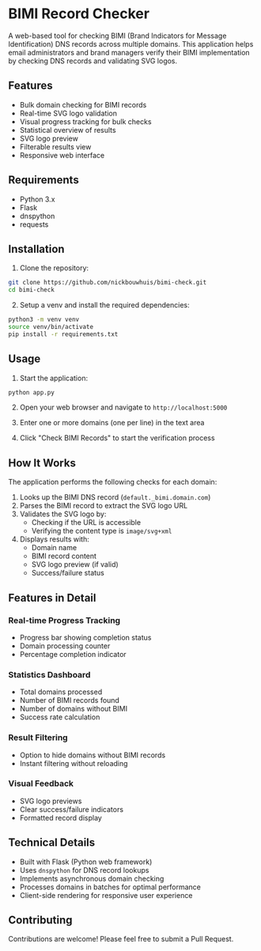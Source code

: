 # BIMI Record Checker

A web-based tool for checking BIMI (Brand Indicators for Message Identification) DNS records across multiple domains. This application helps email administrators and brand managers verify their BIMI implementation by checking DNS records and validating SVG logos.

## Features

- Bulk domain checking for BIMI records
- Real-time SVG logo validation
- Visual progress tracking for bulk checks
- Statistical overview of results
- SVG logo preview
- Filterable results view
- Responsive web interface

## Requirements

- Python 3.x
- Flask
- dnspython
- requests

## Installation

1. Clone the repository:
```bash
git clone https://github.com/nickbouwhuis/bimi-check.git
cd bimi-check
```

2. Setup a venv and install the required dependencies:
```bash
python3 -m venv venv
source venv/bin/activate
pip install -r requirements.txt
```

## Usage

1. Start the application:
```bash
python app.py
```

2. Open your web browser and navigate to `http://localhost:5000`

3. Enter one or more domains (one per line) in the text area

4. Click "Check BIMI Records" to start the verification process

## How It Works

The application performs the following checks for each domain:

1. Looks up the BIMI DNS record (`default._bimi.domain.com`)
2. Parses the BIMI record to extract the SVG logo URL
3. Validates the SVG logo by:
   - Checking if the URL is accessible
   - Verifying the content type is `image/svg+xml`
4. Displays results with:
   - Domain name
   - BIMI record content
   - SVG logo preview (if valid)
   - Success/failure status

## Features in Detail

### Real-time Progress Tracking
- Progress bar showing completion status
- Domain processing counter
- Percentage completion indicator

### Statistics Dashboard
- Total domains processed
- Number of BIMI records found
- Number of domains without BIMI
- Success rate calculation

### Result Filtering
- Option to hide domains without BIMI records
- Instant filtering without reloading

### Visual Feedback
- SVG logo previews
- Clear success/failure indicators
- Formatted record display

## Technical Details

- Built with Flask (Python web framework)
- Uses `dnspython` for DNS record lookups
- Implements asynchronous domain checking
- Processes domains in batches for optimal performance
- Client-side rendering for responsive user experience

## Contributing

Contributions are welcome! Please feel free to submit a Pull Request.